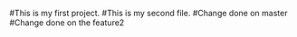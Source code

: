 #This is my first project.
#This is  my second file.
#Change done on master
#Change done on the feature2